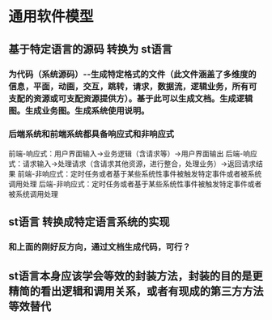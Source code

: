 # 通用软件模型

## 基于特定语言的源码 转换为 st语言

### 为代码（系统源码）--生成特定格式的文件（此文件涵盖了多维度的信息，平面，动画，交互，跳转，请求，数据流，逻辑业务，所有可支配的资源或可支配资源提供方）。基于此可以生成文档。生成逻辑图。生成业务图。生成系统使用说明。

### 后端系统和前端系统都具备响应式和非响应式

前端-响应式：用户界面输入->业务逻辑（含请求等）->用户界面输出
后端-响应式：请求输入->处理请求（含请求其他资源，进行整合，处理业务）->返回请求结果
前端-非响应式：定时任务或者基于某些系统性事件被触发特定事件或者被系统调用处理
后端-非响应式：定时任务或者基于某些系统性事件被触发特定事件或者被系统调用处理

## st语言 转换成特定语言系统的实现

### 和上面的刚好反方向，通过文档生成代码，可行？

## st语言本身应该学会等效的封装方法，封装的目的是更精简的看出逻辑和调用关系，或者有现成的第三方方法等效替代